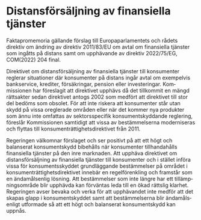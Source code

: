 # Distansförsäljning av finansiella tjänster

Fakta­promemoria gällande förslag till Europa­parla­mentets och rådets direktiv om ändring av direktiv 2011/83/EU om avtal om finansi­ella tjänster som ingåtts på distans samt om upp­hävande av direktiv 2022/75/EG, COM(2022\) 204 final.

Direktivet om distans­försäljning av finansiella tjänster till konsu­menter reglerar situationer där konsu­menter på distans ingår avtal om exem­pel­vis bank­service, krediter, försäk­ringar, pension eller investe­ringar. Kom­missionen har föreslagit att direktivet upphävs då det tillkommit en mängd rätts­akter sedan direktivet antogs 2002 som medfört att direktivet till stor del bedöms som obsolet. För att inte riskera att konsu­menter står utan skydd på vissa oregle­rade områden eller när det kommer nya pro­dukter som ännu inte omfattas av sektors­specifik konsu­ment­skyddande reglering, föreslår Kom­missionen samtidigt att vissa av bestäm­melserna moderni­seras och flyttas till konsu­ment­rättig­hets­direktivet från 2011\.

Regeringen välkomnar förslaget och ser positivt på att ett högt och balanserat konsu­ment­skydd bibehålls när konsumenter tillhanda­hålls finansiella tjänster på den inre marknaden. Att upp­häva direktivet om distans­försälj­ning av finansiella tjänster till konsumenter och i stället införa vissa för konsu­ment­sskyddet grund­läggande bestäm­melser på området i konsu­ment­rättig­hets­direktivet innebär en regel­förenkling och framstår som en ända­måls­enlig lösning. Att bestäm­melser som inte längre har ett tillämp­nings­område blir upphävda kan förväntas leda till en ökad rättslig klarhet. Regeringen avser bevaka och verka för att upp­hävandet inte medför att det skapas glapp i konsu­ment­skyddet samt att bestäm­melserna blir ända­måls­enligt utformade så att ett högt och balanserat konsu­ment­skydd kan uppnås.
